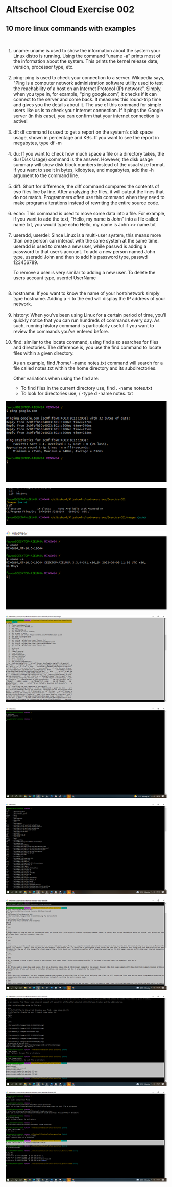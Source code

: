 # Altschool Cloud Exercise 002
## 10 more linux commands with examples

<br>

<ol>

<li>
uname: uname is used to show the information about the system your Linux distro is running. Using the command “uname -a” prints most of the information about the system. This prints the kernel release date, version, processor type, etc.

</li>

<br>

<li>
ping: ping is used to check your connection to a server. Wikipedia says, "Ping is a computer network administration software utility used to test the reachability of a host on an Internet Protocol (IP) network". Simply, when you type in, for example, “ping google.com”, it checks if it can connect to the server and come back. It measures this round-trip time and gives you the details about it. The use of this command for simple users like us is to check your internet connection. If it pings the Google server (in this case), you can confirm that your internet connection is active!

</li>

<br>
<li>
df: df command is used to get a report on the system’s disk space usage, shown in percentage and KBs. If you want to see the report in megabytes, type df -m
</li>
<br>
<li>
du: If you want to check how much space a file or a directory takes, the du (Disk Usage) command is the answer. However, the disk usage summary will show disk block numbers instead of the usual size format. If you want to see it in bytes, kilobytes, and megabytes, add the -h argument to the command line.
</li>
<br>
<li>
diff: Short for difference, the diff command compares the contents of two files line by line. After analyzing the files, it will output the lines that do not match. Programmers often use this command when they need to make program alterations instead of rewriting the entire source code.
</li>
<br>
<li>
echo: This command is used to move some data into a file. For example, if you want to add the text, “Hello, my name is John” into a file called name.txt, you would type echo Hello, my name is John >> name.txt
</li>
<br>
<li>
useradd, userdel: Since Linux is a multi-user system, this means more than one person can interact with the same system at the same time. useradd is used to create a new user, while passwd is adding a password to that user’s account. To add a new person named John type, useradd John and then to add his password type, passwd 123456789.

To remove a user is very similar to adding a new user. To delete the users account type, userdel UserName
</li>
<br>
<li>
hostname: If you want to know the name of your host/network simply type hostname. Adding a -i to the end will display the IP address of your network.
</li>
<br>
<li>
history: When you’ve been using Linux for a certain period of time, you’ll quickly notice that you can run hundreds of commands every day. As such, running history command is particularly useful if you want to review the commands you’ve entered before.
</li>
<br>
<li>
find: similar to the locate command, using find also searches for files and directories. The difference is, you use the find command to locate files within a given directory.

As an example, find /home/ -name notes.txt command will search for a file called notes.txt within the home directory and its subdirectories.

Other variations when using the find are:

<ul>
<li>To find files in the current directory use, find . -name notes.txt</li>
<li>To look for directories use, / -type d -name notes. txt
</li>
</ul>
</li>


</ol>

![Screenshot](./Images/2022-09-03%20(1).png)

![Screenshot](./Images/2022-09-03%20(3).png)

![Screenshot](./Images/2022-09-03.png)

![Screenshot](./Images/2022-09-03%20(2).png)

![Screenshot](./Images/Screenshot%20(7).png)

![Screenshot](./Images/Screenshot%20(8).png)

![Screenshot](./Images/Screenshot%20(9).png)

![Screenshot](./Images/Screenshot%20(10).png)

![Screenshot](./Images/Screenshot%20(11).png)
